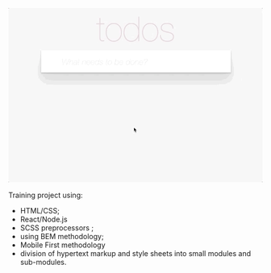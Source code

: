 ![todoapp](./description/todoapp.gif)

Training project using:
- HTML/CSS;
- React/Node.js
- SCSS preprocessors ;
- using BEM methodology;
- Mobile First methodology
- division of hypertext markup and style sheets into small modules and sub-modules.
